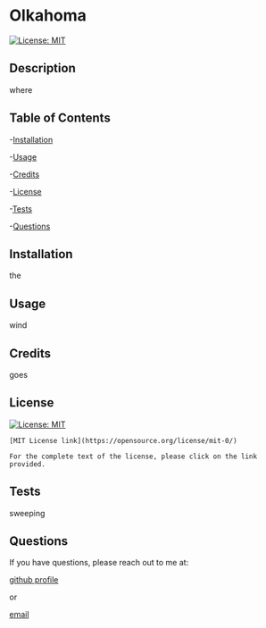 # Olkahoma

  [![License: MIT](https://img.shields.io/badge/License-MIT-yellow.svg)](https://opensource.org/licenses/MIT)

  ## Description

  where

  ## Table of Contents

  -[Installation](#Installation)

  -[Usage](#Usage)

  -[Credits](#Credits)

  -[License](#License)

  -[Tests](#Tests)

  -[Questions](#Questions)

  ## Installation

  the 

  ## Usage

  wind

  ## Credits

  goes

  ## License

  [![License: MIT](https://img.shields.io/badge/License-MIT-yellow.svg)](https://opensource.org/licenses/MIT)

    [MIT License link](https://opensource.org/license/mit-0/)

    For the complete text of the license, please click on the link provided.

  ## Tests

  sweeping 

  ## Questions

  If you have questions, please reach out to me at:

  [github profile](github.com/oer)

  or

  [email](the)
